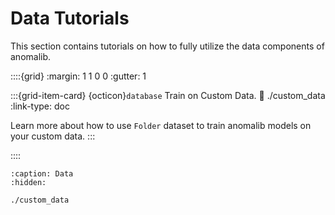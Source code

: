 # Data Tutorials

This section contains tutorials on how to fully utilize the data components of anomalib.

::::{grid}
:margin: 1 1 0 0
:gutter: 1

:::{grid-item-card} {octicon}`database` Train on Custom Data.
:link: ./custom_data
:link-type: doc

Learn more about how to use `Folder` dataset to train anomalib models on your custom data.
:::

::::

```{toctree}
:caption: Data
:hidden:

./custom_data
```
